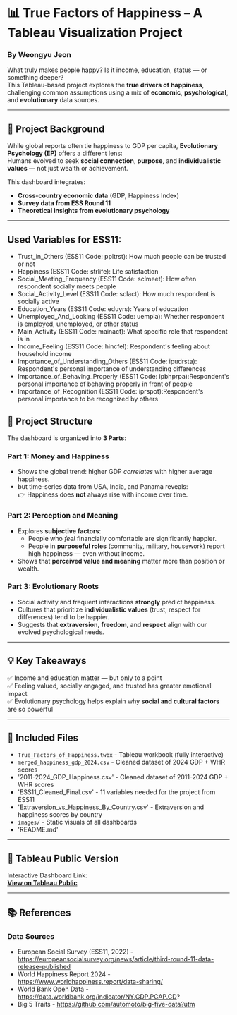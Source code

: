 # 📊 True Factors of Happiness – A Tableau Visualization Project  
### By Weongyu Jeon

What truly makes people happy? Is it income, education, status — or something deeper?  
This Tableau-based project explores the **true drivers of happiness**, challenging common assumptions using a mix of **economic**, **psychological**, and **evolutionary** data sources.

---

## 🧠 Project Background

While global reports often tie happiness to GDP per capita, **Evolutionary Psychology (EP)** offers a different lens:  
Humans evolved to seek **social connection**, **purpose**, and **individualistic values** — not just wealth or achievement.

This dashboard integrates:
- **Cross-country economic data** (GDP, Happiness Index)
- **Survey data from ESS Round 11**
- **Theoretical insights from evolutionary psychology**

---

## Used Variables for ESS11:

- Trust_in_Others (ESS11 Code: ppltrst): How much people can be trusted or not
- Happiness (ESS11 Code: strlife): Life satisfaction
- Social_Meeting_Frequency (ESS11 Code: sclmeet): How often respondent socially meets people
- Social_Activity_Level (ESS11 Code: sclact): How much respondent is socially active
- Education_Years (ESS11 Code: eduyrs): Years of education
- Unemployed_And_Looking (ESS11 Code: uempla): Whether respondent is employed, unemployed, or other status
- Main_Activity (ESS11 Code: mainact): What specific role that respondent is in
- Income_Feeling (ESS11 Code: hincfel): Respondent's feeling about household income
- Importance_of_Understanding_Others (ESS11 Code: ipudrsta): Respondent's personal importance of understanding differences
- Importance_of_Behaving_Properly (ESS11 Code: ipbhprpa):Respondent's personal importance of behaving properly in front of people
- Importance_of_Recognition (ESS11 Code: iprspot):Respondent's personal importance to be recognized by others


## 📂 Project Structure

The dashboard is organized into **3 Parts**:

### **Part 1: Money and Happiness**
- Shows the global trend: higher GDP *correlates* with higher average happiness.
- but time-series data from USA, India, and Panama reveals:  
  👉 Happiness does **not** always rise with income over time.

### **Part 2: Perception and Meaning**
- Explores **subjective factors**:
  - People who *feel* financially comfortable are significantly happier.
  - People in **purposeful roles** (community, military, housework) report high happiness — even without income.
- Shows that **perceived value and meaning** matter more than position or wealth.

### **Part 3: Evolutionary Roots**
- Social activity and frequent interactions **strongly** predict happiness.
- Cultures that prioritize **individualistic values** (trust, respect for differences) tend to be happier.
- Suggests that **extraversion**, **freedom**, and **respect** align with our evolved psychological needs.

---

## 💡 Key Takeaways

✅ Income and education matter — but only to a point  
✅ Feeling valued, socially engaged, and trusted has greater emotional impact  
✅ Evolutionary psychology helps explain why **social and cultural factors** are so powerful

---

## 📁 Included Files

- `True_Factors_of_Happiness.twbx` - Tableau workbook (fully interactive)
- `merged_happiness_gdp_2024.csv` - Cleaned dataset of 2024 GDP + WHR scores
- '2011-2024_GDP_Happiness.csv' - Cleaned dataset of 2011-2024 GDP + WHR scores
- 'ESS11_Cleaned_Final.csv' - 11 variables needed for the project from ESS11
- 'Extraversion_vs_Happiness_By_Country.csv' - Extraversion and happiness scores by country
- `images/` - Static visuals of all dashboards
- 'README.md'

---

## 🔗 Tableau Public Version  
Interactive Dashboard Link:  
**[View on Tableau Public](https://public.tableau.com/app/profile/weongyu.jeon/viz/TrueFactorsofHappiness/Page1)**  

---

## 📚 References

### **Data Sources**
- European Social Survey (ESS11, 2022) - https://europeansocialsurvey.org/news/article/third-round-11-data-release-published
- World Happiness Report 2024 - https://www.worldhappiness.report/data-sharing/
- World Bank Open Data - https://data.worldbank.org/indicator/NY.GDP.PCAP.CD?
- Big 5 Traits - https://github.com/automoto/big-five-data?utm
